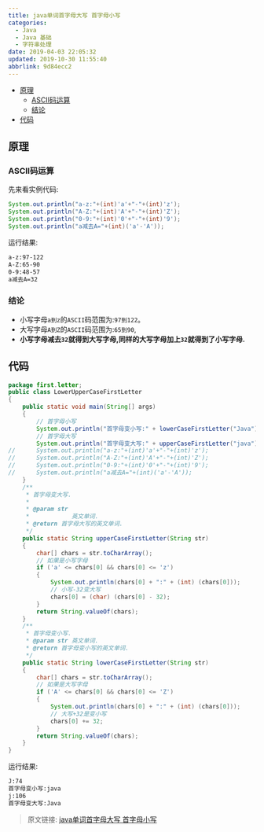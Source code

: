 ```yaml
---
title: java单词首字母大写 首字母小写
categories: 
  - Java
  - Java 基础
  - 字符串处理
date: 2019-04-03 22:05:32
updated: 2019-10-30 11:55:40
abbrlink: 9d84ecc2
---
```

- [原理](/blog/html/9d84ecc2/#原理)
    - [ASCII码运算](/blog/html/9d84ecc2/#ASCII码运算)
    - [结论](/blog/html/9d84ecc2/#结论)
- [代码](/blog/html/9d84ecc2/#代码)

<!--more-->
<script src="https://cdn.bootcss.com/jquery/3.4.0/jquery.slim.min.js"></script>
<script>$(document).ready(function () {$(".post-body > ul:nth-child(1)").hide();});</script>

<!--end-->
## 原理 ##
### ASCII码运算 ###
先来看实例代码:
```java
System.out.println("a-z:"+(int)'a'+"-"+(int)'z');
System.out.println("A-Z:"+(int)'A'+"-"+(int)'Z');
System.out.println("0-9:"+(int)'0'+"-"+(int)'9');
System.out.println("a减去A="+(int)('a'-'A'));
```
运行结果:
```cmd
a-z:97-122
A-Z:65-90
0-9:48-57
a减去A=32
```
### 结论 ###
- 小写字母`a到z`的`ASCII`码范围为:`97到122`。
- 大写字母`A到Z`的`ASCII`码范围为:`65到90`,
- **小写字母减去`32`就得到大写字母,同样的大写字母加上`32`就得到了小写字母.**

## 代码 ##
```java
package first.letter;
public class LowerUpperCaseFirstLetter
{
	public static void main(String[] args)
	{
		// 首字母小写
		System.out.println("首字母变小写:" + lowerCaseFirstLetter("Java"));
		// 首字母大写
		System.out.println("首字母变大写:" + upperCaseFirstLetter("java"));
//		System.out.println("a-z:"+(int)'a'+"-"+(int)'z');
//		System.out.println("A-Z:"+(int)'A'+"-"+(int)'Z');
//		System.out.println("0-9:"+(int)'0'+"-"+(int)'9');
//		System.out.println("a减去A="+(int)('a'-'A'));
	}
	/**
	 * 首字母变大写.
	 * 
	 * @param str
	 *            英文单词.
	 * @return 首字母大写的英文单词.
	 */
	public static String upperCaseFirstLetter(String str)
	{
		char[] chars = str.toCharArray();
		// 如果是小写字母
		if ('a' <= chars[0] && chars[0] <= 'z')
		{
			System.out.println(chars[0] + ":" + (int) (chars[0]));
			// 小写-32变大写
			chars[0] = (char) (chars[0] - 32);
		}
		return String.valueOf(chars);
	}
	/**
	 * 首字母变小写.
	 * @param str 英文单词.
	 * @return 首字母变小写的英文单词.
	 */
	public static String lowerCaseFirstLetter(String str)
	{
		char[] chars = str.toCharArray();
		// 如果是大写字母
		if ('A' <= chars[0] && chars[0] <= 'Z')
		{
			System.out.println(chars[0] + ":" + (int) (chars[0]));
			// 大写+32是变小写
			chars[0] += 32;
		}
		return String.valueOf(chars);
	}
}
```
运行结果:
```cmd
J:74
首字母变小写:java
j:106
首字母变大写:Java
```
>原文链接: [java单词首字母大写 首字母小写](https://lanlan2017.github.io/blog/9d84ecc2/)